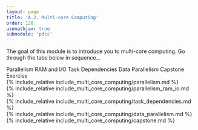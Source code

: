 ```yaml
---
layout: page
title: 'A.2. Multi-core Computing'
order: 120
usemathjax: true
submodule: 'pdcc'
---
```


The goal of this module is to introduce you to multi-core computing.
Go through the tabs below in sequence...

<div class="ui pointing secondary menu">
  <a class="item" data-tab="first">Parallelism</a>
  <a class="item" data-tab="second">RAM and I/O</a>
  <a class="item" data-tab="third">Task Dependencies </a>
  <a class="item" data-tab="fourth">Data Parallelism</a>
  <a class="item" data-tab="fifth">Capstone Exercise</a>
</div>

<div markdown="1" class="ui tab segment active" data-tab="first">
  {% include_relative include_multi_core_computing/parallelism.md %}
</div>

<div markdown="1" class="ui tab segment" data-tab="second">
  {% include_relative include_multi_core_computing/parallelism_ram_io.md %}
</div>

<div markdown="1" class="ui tab segment" data-tab="third">
  {% include_relative include_multi_core_computing/task_dependencies.md %}
</div>

<div markdown="1" class="ui tab segment" data-tab="fourth">
  {% include_relative include_multi_core_computing/data_parallelism.md %}
</div>

<div markdown="1" class="ui tab segment" data-tab="fifth">
  {% include_relative include_multi_core_computing/capstone.md %}
</div>
